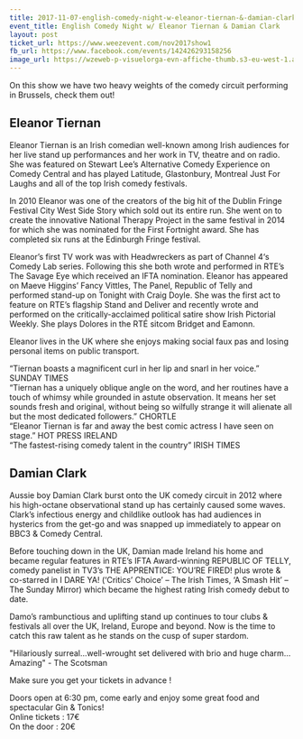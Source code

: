 ```yaml
---
title: 2017-11-07-english-comedy-night-w-eleanor-tiernan-&-damian-clark
event_title: English Comedy Night w/ Eleanor Tiernan & Damian Clark
layout: post
ticket_url: https://www.weezevent.com/nov2017show1
fb_url: https://www.facebook.com/events/142426293158256
image_url: https://wzeweb-p-visuelorga-evn-affiche-thumb.s3-eu-west-1.amazonaws.com/affiche_286648.thumb53700.1507717699.jpg
---
```

On this show we have two heavy weights of the comedy circuit performing in Brussels, check them out!

## Eleanor Tiernan
Eleanor Tiernan is an Irish comedian well-known among Irish audiences for her live stand up performances and her work in TV, theatre and on radio. She was featured on Stewart Lee’s Alternative Comedy Experience on Comedy Central and has played Latitude, Glastonbury, Montreal Just For Laughs and all of the top Irish comedy festivals.

In 2010 Eleanor was one of the creators of the big hit of the Dublin Fringe Festival City West Side Story which sold out its entire run. She went on to create the innovative National Therapy Project in the same festival in 2014 for which she was nominated for the First Fortnight award. She has completed six runs at the Edinburgh Fringe festival.

Eleanor’s first TV work was with Headwreckers as part of Channel 4‘s Comedy Lab series. Following this she both wrote and performed in RTE’s The Savage Eye which received an IFTA nomination. Eleanor has appeared on Maeve Higgins’ Fancy Vittles, The Panel, Republic of Telly and performed stand-up on Tonight with Craig Doyle. She was the first act to feature on RTE’s flagship Stand and Deliver and recently wrote and performed on the critically-acclaimed political satire show Irish Pictorial Weekly. She plays Dolores in the RTÉ sitcom Bridget and Eamonn.

Eleanor lives in the UK where she enjoys making social faux pas and losing personal items on public transport.

“Tiernan boasts a magnificent curl in her lip and snarl in her voice.” SUNDAY TIMES  
“Tiernan has a uniquely oblique angle on the word, and her routines have a touch of whimsy while grounded in astute observation. It means her set sounds fresh and original, without being so wilfully strange it will alienate all but the most dedicated followers.” CHORTLE  
“Eleanor Tiernan is far and away the best comic actress I have seen on stage.” HOT PRESS IRELAND  
“The fastest-rising comedy talent in the country” IRISH TIMES

## Damian Clark
Aussie boy Damian Clark burst onto the UK comedy circuit in 2012 where his high-octane observational stand up has certainly caused some waves. Clark’s infectious energy and childlike outlook has had audiences in hysterics from the get-go and was snapped up immediately to appear on BBC3 & Comedy Central.

Before touching down in the UK, Damian made Ireland his home and became regular features in RTE’s IFTA Award-winning REPUBLIC OF TELLY, comedy panelist in TV3’s THE APPRENTICE: YOU’RE FIRED! plus wrote & co-starred in I DARE YA! (‘Critics’ Choice’ – The Irish Times, ‘A Smash Hit’ – The Sunday Mirror) which became the highest rating Irish comedy debut to date.

Damo’s rambunctious and uplifting stand up continues to tour clubs & festivals all over the UK, Ireland, Europe and beyond. Now is the time to catch this raw talent as he stands on the cusp of super stardom.

"Hilariously surreal…well-wrought set delivered with brio and huge charm…Amazing" - The Scotsman

Make sure you get your tickets in advance !

Doors open at 6:30 pm, come early and enjoy some great food and spectacular Gin & Tonics!  
Online tickets : 17€  
On the door : 20€